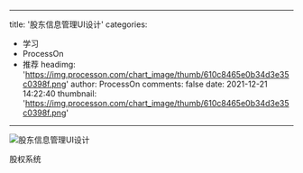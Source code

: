 
---
title: '股东信息管理UI设计'
categories: 
 - 学习
 - ProcessOn
 - 推荐
headimg: 'https://img.processon.com/chart_image/thumb/610c8465e0b34d3e35c0398f.png'
author: ProcessOn
comments: false
date: 2021-12-21 14:22:40
thumbnail: 'https://img.processon.com/chart_image/thumb/610c8465e0b34d3e35c0398f.png'
---

<div>   
<img class="thumb" alt="股东信息管理UI设计" src="https://img.processon.com/chart_image/thumb/610c8465e0b34d3e35c0398f.png" referrerpolicy="no-referrer">
<p>股权系统</p>  
</div>
            